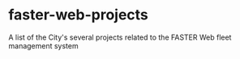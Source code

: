 # faster-web-projects
A list of the City's several projects related to the FASTER Web fleet management system
